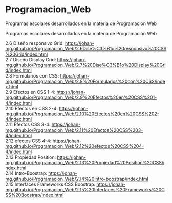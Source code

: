 # Programacion_Web
Programas escolares desarrollados en la materia de Programación Web 

Programas escolares desarrollados en la materia de Programación Web 

2.6 Diseño responsivo Grid: https://johan-mg.github.io/Programacion_Web/2.6Dise%C3%B1o%20responsivo%20CSS%20Grid/index.html   
2.7 Diseño Display Grid: https://johan-mg.github.io/Programacion_Web/2.7%20Dise%C3%B1o%20Display%20Grid/index.html   
2.8 Formularios con CSS: https://johan-mg.github.io/Programacion_Web/2.8%20Formularios%20con%20CSS/index.html   
2.9 Efectos en CSS 1-4: https://johan-mg.github.io/Programacion_Web/2.9%20Efectos%20en%20CSS%201-4/index.html   
2.10 Efectos en CSS 2-4: https://johan-mg.github.io/Programacion_Web/2.10%20Efectos%20en%20CSS%202-4/index.html   
2.11 Efectos CSS 3-4: https://johan-mg.github.io/Programacion_Web/2.11%20Efectos%20CSS%203-4/index.html   
2.12 efectos CSS 4-4: https://johan-mg.github.io/Programacion_Web/2.12%20efectos%20CSS%204-4/index.html   
2.13 Propiedad Position: https://johan-mg.github.io/Programacion_Web/2.13%20Propiedad%20Position%20CSS/index.html   
2.14 Intro-Boostrap: https://johan-mg.github.io/Programacion_Web/2.14%20intro-boostrap/index.html   
2.15 Interfaces Frameworks CSS Boostrap: https://johan-mg.github.io/Programacion_Web/2.15%20Interfaces%20Frameworks%20CSS%20Boostrap/index.html
